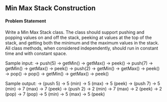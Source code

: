 ## Min Max Stack Construction

#### Problem Statement

Write a Min Max Stack class. The class should support pushing and popping values on and off the stack, peeking at values at the top of the stack, and getting both
the minimum and the maximum values in the stack. All class methods, when considered independently, should run in constant time and with constant space.

Sample input:
-> push(5)
-> getMin()
-> getMax()
-> peek()
-> push(7)
-> getMin()
-> getMax()
-> peek()
-> push(2)
-> getMin()
-> getMax()
-> peek()
-> pop()
-> pop()
-> getMin()
-> getMax()
-> peek()

Sample output:
-> (push 5)
-> 5 (min)
-> 5 (max)
-> 5 (peek)
-> (push 7)
-> 5 (min)
-> 7 (max)
-> 7 (peek)
-> (push 2)
-> 2 (min)
-> 7 (max)
-> 2 (peek)
-> 2 (pop)
-> 7 (pop)
-> 5 (min)
-> 5 (max)
-> 5 (peek)
